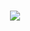 <h1 align = "center">
  <img src = "https://readme-typing-svg.herokuapp.com/?
  font=Righteous&size=358&center=true&vCenter=true&width=500%height=700&duration=4000&lines=Hi+There!+;+I'm+ZaferDRC!;"/>
  </h1>
